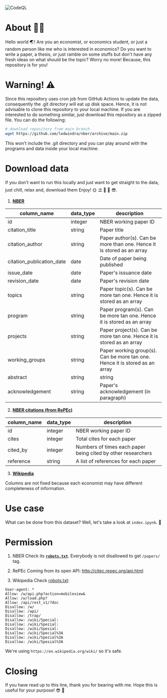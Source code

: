 ![CodeQL](https://github.com/ledwindra/nber/workflows/CodeQL/badge.svg)

# About ✌🏽
Hello world :earth_asia:! Are you an economist, or economics student, or just a random person like me who is interested in economics? Do you want to write a paper, a thesis, or just ramble on some stuffs but don't have any fresh ideas on what should be the topic? Worry no more! Because, this repository is for you!

# Warning! ⚠️
Since this repository uses cron job from GitHub Actions to update the data, consequently the .git directory will eat up disk space. Hence, it is not advisable to clone this repository to your local machine. If you are interested to do something similar, just download this repository as a zipped file. You can do the following:

```bash
# download repository from main branch
wget https://github.com/ledwindra/nber/archive/main.zip
```

This won't include the .git directory and you can play around with the programs and data inside your local machine.

# Download data
If you don't want to run this locally and just want to get straight to the data, just chill, relax and, download them Enjoy! 🌞 ⛱ 🥥 🌴 😎.

1. [<strong>NBER</strong>](https://github.com/ledwindra/nber/raw/main/data/nber.csv)

|column_name|data_type|description|
|-|-|-|
|id|integer|NBER working paper ID|
|citation_title|string|Paper title|
|citation_author|string|Paper author(s). Can be more than one. Hence it is stored as an array|
|citation_publication_date|date|Date of paper being published|
|issue_date|date|Paper's issuance date|
|revision_date|date|Paper's revision date|
|topics|string|Paper topic(s). Can be more tan one. Hence it is stored as an array|
|program|string|Paper program(s). Can be more tan one. Hence it is stored as an array|
|projects|string|Paper project(s). Can be more tan one. Hence it is stored as an array|
|working_groups|string|Paper working group(s). Can be more tan one. Hence it is stored as an array|
|abstract|string|string|Paper abstract|
|acknowledgement|string|Paper's acknowledgement (in paragraph)|

2. [<strong>NBER citations (from RePEc)</strong>](https://github.com/ledwindra/nber/raw/main/data/repec.csv)

|column_name|data_type|description|
|-|-|-|
|id|integer|NBER working paper ID|
|cites|integer|Total cites for each paper|
|cited_by|integer|Numbers of times each paper being cited by other researchers|
|reference|string|A list of references for each paper|

3. [<strong>Wikipedia</strong>](https://raw.githubusercontent.com/ledwindra/nber/master/data/wikipedia.csv)

Columns are not fixed because each economist may have different completeness of information.

# Use case
What can be done from this dataset? Well, let's take a look at `index.ipynb`. 📙

# Permission
1. NBER
Check its [<strong>`robots.txt`</strong>](http://data.nber.org/robots.txt). Everybody is not disallowed to get `/papers/` tag.

2. RePEc
Coming from its open API: http://citec.repec.org/api.html

3. Wikipedia
Check [robots.txt](https://en.wikipedia.org/robots.txt):

```
User-agent: *
Allow: /w/api.php?action=mobileview&
Allow: /w/load.php?
Allow: /api/rest_v1/?doc
Disallow: /w/
Disallow: /api/
Disallow: /trap/
Disallow: /wiki/Special:
Disallow: /wiki/Spezial:
Disallow: /wiki/Spesial:
Disallow: /wiki/Special%3A
Disallow: /wiki/Spezial%3A
Disallow: /wiki/Spesial%3A
```

We're using `https://en.wikipedia.org/wiki/` so it's safe.

# Closing
If you have read up to this line, thank you for bearing with me. Hope this is useful for your purpose! 😎 🍻
